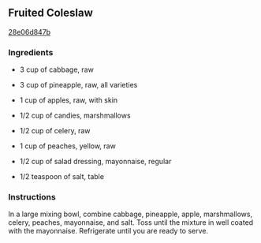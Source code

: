 ## Fruited Coleslaw

[28e06d847b](http://allrecipes.com/recipe/fruited-coleslaw/)

### Ingredients

 - 3 cup of cabbage, raw

 - 3 cup of pineapple, raw, all varieties

 - 1 cup of apples, raw, with skin

 - 1/2 cup of candies, marshmallows

 - 1/2 cup of celery, raw

 - 1 cup of peaches, yellow, raw

 - 1/2 cup of salad dressing, mayonnaise, regular

 - 1/2 teaspoon of salt, table

### Instructions

In a large mixing bowl, combine cabbage, pineapple, apple, marshmallows, celery, peaches, mayonnaise, and salt. Toss until the mixture in well coated with the mayonnaise. Refrigerate until you are ready to serve.
